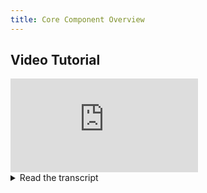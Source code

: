 ```yaml
---
title: Core Component Overview
---
```


## Video Tutorial

<div style={{position: 'relative', overflow: 'hidden', width: '100%', paddingTop: '56.25%' }} >
<iframe style={{position: 'absolute', top: '0', left: '0', bottom: '0', right: '0', width: '100%', height: '100%'}} 
        src="https://www.youtube.com/embed/s3k9ntmQmD4?rel=0" 
        title="YouTube video player" 
        frameborder="0" 
        allow="accelerometer; autoplay; clipboard-write; encrypted-media; gyroscope; picture-in-picture; fullscreen" 
        allowfullscreen>
</iframe>
</div>

<details className="cml-expansion-panel info">
<summary className="cml-expansion-panel-summary">Read the transcript</summary>
<div className="cml-expansion-panel-content">

Welcome to ClearML! This video will serve as an overview of the complete ClearML stack. We’ll introduce you to the most important concepts and show you how everything fits together, so you can deep dive into the next videos, which will cover the ClearML functionality in more detail.

ClearML is designed to get you up and running in less than 10 minutes and 2 magic lines of code. But if you start digging, you’ll quickly find out that it has a lot of functionality to offer. So let’s break it down, shall we?

At the heart of ClearML lies the experiment manager. It consists of the `clearml` pip package and the ClearML Server. 

After running `pip install clearml` we can add 2 simple lines of python code to your existing codebase. These 2 lines will capture all the output that your code produces: logs, source code, hyperparameters, plots, images, you name it.

The pip package also includes `clearml-data`. It can help you keep track of your ever-changing datasets and provides an easy way to store, track and version control your data. It’s also an easy way to share your dataset with colleagues over multiple machines while keeping track of who has which version. Clearml-data can even keep track of your data’s ancestry, making sure you can always figure out where specific parts of your data came from.

Both the 2 magic lines and the data tool will send all of their information to a clearML server. This server then keeps an overview of your experiment runs and data sets over time, so you can always go back to a previous experiment, see how it was created and even recreate it exactly. Keep track of your best models by creating leaderboards based on your own metrics and you can even directly compare multiple experiment runs, helping you to figure out the best way forward for your models. 

To get started with a server right away, you can make use of the free tier. And when your needs grow, we’ve got you covered too! Just check out our website to find a tier that fits your organisation best. But, because we’re open source, you can also host your own completely for free. We have AWS images, Google Cloud images, you can run it on docker-compose locally or even, if you really hate yourself, run it on a self hosted kubernetes cluster using our helm charts.

So, to recap: to get started, all you need is a pip package and a server to store everything. Easy right? But MLOps is much more than experiment and data management. It’s also about automation and orchestration, which is exactly where the `clearml-agent` comes into play.

The `clearml-agent` is a daemon that you can run on 1 or multiple machines and turns them into workers. An agent executes an experiment or other workflow by reproducing the state of the code from the original machine to a remote machine.

Now that we have this remote execution capability, the possibilities are near endless.

For example, It’s easy to set up an agent on a either a CPU or a GPU machine, so you can easily run all of your experiments on any compute resource you have available. And if you spin up your agents in the cloud, they’ll even support auto scaling out of the box. 

You can set up multiple machines as agents to support large teams with their complex projects and easily configure a queuing system to get the most out of your available hardware.

Talking about using multiple machines, say you have an experiment and want to optimize your hyperparameters. ClearML can easily and automatically clone your experiments however many times you want, change some hyperparameters on-the-fly according to your strategy and send the task to any one of your agents.

You can even use a Google Colab instance as a ClearML Agent to get free GPU power, just sayin!

As a final example of how you could use the agent's functionality, ClearML provides a `PipelineController`, which allows you to chain together tasks by plugging the output of one task as the input of another. Each of the tasks are of course run on your army of agents for full automation.

As you can see ClearML is a large toolbox, stuffed with the most useful components for both data scientists and MLOps engineers. We’re diving deeper into each component in the following videos if you need more details, but feel free to get started now at clear.ml. 

</div>
</details>
